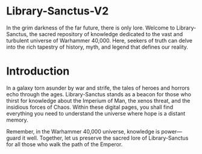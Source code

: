 # Library-Sanctus-V2
In the grim darkness of the far future, there is only lore. Welcome to Library-Sanctus, the sacred repository of knowledge dedicated to the vast and turbulent universe of Warhammer 40,000. Here, seekers of truth can delve into the rich tapestry of history, myth, and legend that defines our reality.

# Introduction
In a galaxy torn asunder by war and strife, the tales of heroes and horrors echo through the ages. Library-Sanctus stands as a beacon for those who thirst for knowledge about the Imperium of Man, the xenos threat, and the insidious forces of Chaos. Within these digital pages, you shall find everything you need to understand the universe where hope is a distant memory.

Remember, in the Warhammer 40,000 universe, knowledge is power—guard it well. Together, let us preserve the sacred lore of Library-Sanctus for all those who walk the path of the Emperor.
